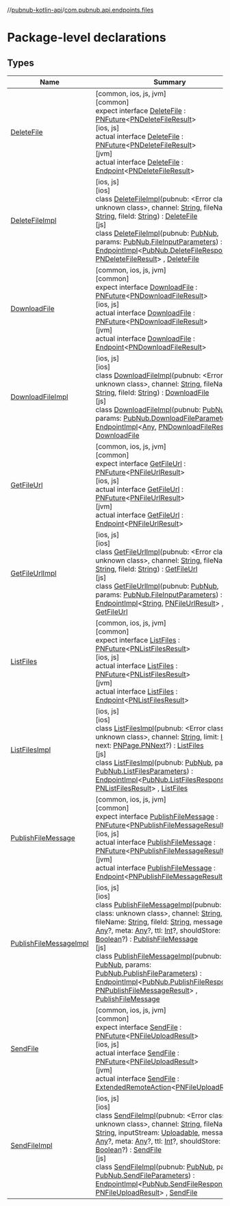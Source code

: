 //[pubnub-kotlin-api](../../index.md)/[com.pubnub.api.endpoints.files](index.md)

# Package-level declarations

## Types

| Name | Summary |
|---|---|
| [DeleteFile](-delete-file/index.md) | [common, ios, js, jvm]<br>[common]<br>expect interface [DeleteFile](-delete-file/index.md) : [PNFuture](../../../../pubnub-kotlin/pubnub-kotlin-core-api/pubnub-kotlin-core-api/com.pubnub.kmp/-p-n-future/index.md)&lt;[PNDeleteFileResult](../../../../pubnub-kotlin/pubnub-kotlin-core-api/pubnub-kotlin-core-api/com.pubnub.api.models.consumer.files/-p-n-delete-file-result/index.md)&gt; <br>[ios, js]<br>actual interface [DeleteFile](-delete-file/index.md) : [PNFuture](../../../../pubnub-kotlin/pubnub-kotlin-core-api/pubnub-kotlin-core-api/com.pubnub.kmp/-p-n-future/index.md)&lt;[PNDeleteFileResult](../../../../pubnub-kotlin/pubnub-kotlin-core-api/pubnub-kotlin-core-api/com.pubnub.api.models.consumer.files/-p-n-delete-file-result/index.md)&gt; <br>[jvm]<br>actual interface [DeleteFile](-delete-file/index.md) : [Endpoint](../../../../pubnub-kotlin/pubnub-kotlin-core-api/pubnub-kotlin-core-api/com.pubnub.api/-endpoint/index.md)&lt;[PNDeleteFileResult](../../../../pubnub-kotlin/pubnub-kotlin-core-api/pubnub-kotlin-core-api/com.pubnub.api.models.consumer.files/-p-n-delete-file-result/index.md)&gt; |
| [DeleteFileImpl](../../../../pubnub-kotlin/pubnub-kotlin-api/pubnub-kotlin-api/com.pubnub.api.endpoints.files/[js]-delete-file-impl/index.md) | [ios, js]<br>[ios]<br>class [DeleteFileImpl]([ios]-delete-file-impl/index.md)(pubnub: <!---  GfmCommand {"@class":"org.jetbrains.dokka.gfm.ResolveLinkGfmCommand","dri":{"packageName":"","classNames":"<Error class: unknown class>","callable":null,"target":{"@class":"org.jetbrains.dokka.links.PointingToDeclaration"},"extra":null}} --->&lt;Error class: unknown class&gt;<!--- --->, channel: [String](https://kotlinlang.org/api/latest/jvm/stdlib/kotlin/-string/index.html), fileName: [String](https://kotlinlang.org/api/latest/jvm/stdlib/kotlin/-string/index.html), fileId: [String](https://kotlinlang.org/api/latest/jvm/stdlib/kotlin/-string/index.html)) : [DeleteFile](-delete-file/index.md)<br>[js]<br>class [DeleteFileImpl]([js]-delete-file-impl/index.md)(pubnub: [PubNub](../[root]/-pub-nub/index.md), params: [PubNub.FileInputParameters](../[root]/-pub-nub/-file-input-parameters/index.md)) : [EndpointImpl](../com.pubnub.api/-endpoint-impl/index.md)&lt;[PubNub.DeleteFileResponse](../[root]/-pub-nub/-delete-file-response/index.md), [PNDeleteFileResult](../../../../pubnub-kotlin/pubnub-kotlin-core-api/pubnub-kotlin-core-api/com.pubnub.api.models.consumer.files/-p-n-delete-file-result/index.md)&gt; , [DeleteFile](-delete-file/index.md) |
| [DownloadFile](-download-file/index.md) | [common, ios, js, jvm]<br>[common]<br>expect interface [DownloadFile](-download-file/index.md) : [PNFuture](../../../../pubnub-kotlin/pubnub-kotlin-core-api/pubnub-kotlin-core-api/com.pubnub.kmp/-p-n-future/index.md)&lt;[PNDownloadFileResult](../../../../pubnub-kotlin/pubnub-kotlin-core-api/pubnub-kotlin-core-api/com.pubnub.api.models.consumer.files/-p-n-download-file-result/index.md)&gt; <br>[ios, js]<br>actual interface [DownloadFile](-download-file/index.md) : [PNFuture](../../../../pubnub-kotlin/pubnub-kotlin-core-api/pubnub-kotlin-core-api/com.pubnub.kmp/-p-n-future/index.md)&lt;[PNDownloadFileResult](../../../../pubnub-kotlin/pubnub-kotlin-core-api/pubnub-kotlin-core-api/com.pubnub.api.models.consumer.files/-p-n-download-file-result/index.md)&gt; <br>[jvm]<br>actual interface [DownloadFile](-download-file/index.md) : [Endpoint](../../../../pubnub-kotlin/pubnub-kotlin-core-api/pubnub-kotlin-core-api/com.pubnub.api/-endpoint/index.md)&lt;[PNDownloadFileResult](../../../../pubnub-kotlin/pubnub-kotlin-core-api/pubnub-kotlin-core-api/com.pubnub.api.models.consumer.files/-p-n-download-file-result/index.md)&gt; |
| [DownloadFileImpl](../../../../pubnub-kotlin/pubnub-kotlin-api/pubnub-kotlin-api/com.pubnub.api.endpoints.files/[js]-download-file-impl/index.md) | [ios, js]<br>[ios]<br>class [DownloadFileImpl]([ios]-download-file-impl/index.md)(pubnub: <!---  GfmCommand {"@class":"org.jetbrains.dokka.gfm.ResolveLinkGfmCommand","dri":{"packageName":"","classNames":"<Error class: unknown class>","callable":null,"target":{"@class":"org.jetbrains.dokka.links.PointingToDeclaration"},"extra":null}} --->&lt;Error class: unknown class&gt;<!--- --->, channel: [String](https://kotlinlang.org/api/latest/jvm/stdlib/kotlin/-string/index.html), fileName: [String](https://kotlinlang.org/api/latest/jvm/stdlib/kotlin/-string/index.html), fileId: [String](https://kotlinlang.org/api/latest/jvm/stdlib/kotlin/-string/index.html)) : [DownloadFile](-download-file/index.md)<br>[js]<br>class [DownloadFileImpl]([js]-download-file-impl/index.md)(pubnub: [PubNub](../[root]/-pub-nub/index.md), params: [PubNub.DownloadFileParameters](../[root]/-pub-nub/-download-file-parameters/index.md)) : [EndpointImpl](../com.pubnub.api/-endpoint-impl/index.md)&lt;[Any](https://kotlinlang.org/api/latest/jvm/stdlib/kotlin/-any/index.html), [PNDownloadFileResult](../../../../pubnub-kotlin/pubnub-kotlin-core-api/pubnub-kotlin-core-api/com.pubnub.api.models.consumer.files/-p-n-download-file-result/index.md)&gt; , [DownloadFile](-download-file/index.md) |
| [GetFileUrl](-get-file-url/index.md) | [common, ios, js, jvm]<br>[common]<br>expect interface [GetFileUrl](-get-file-url/index.md) : [PNFuture](../../../../pubnub-kotlin/pubnub-kotlin-core-api/pubnub-kotlin-core-api/com.pubnub.kmp/-p-n-future/index.md)&lt;[PNFileUrlResult](../../../../pubnub-kotlin/pubnub-kotlin-core-api/pubnub-kotlin-core-api/com.pubnub.api.models.consumer.files/-p-n-file-url-result/index.md)&gt; <br>[ios, js]<br>actual interface [GetFileUrl](-get-file-url/index.md) : [PNFuture](../../../../pubnub-kotlin/pubnub-kotlin-core-api/pubnub-kotlin-core-api/com.pubnub.kmp/-p-n-future/index.md)&lt;[PNFileUrlResult](../../../../pubnub-kotlin/pubnub-kotlin-core-api/pubnub-kotlin-core-api/com.pubnub.api.models.consumer.files/-p-n-file-url-result/index.md)&gt; <br>[jvm]<br>actual interface [GetFileUrl](-get-file-url/index.md) : [Endpoint](../../../../pubnub-kotlin/pubnub-kotlin-core-api/pubnub-kotlin-core-api/com.pubnub.api/-endpoint/index.md)&lt;[PNFileUrlResult](../../../../pubnub-kotlin/pubnub-kotlin-core-api/pubnub-kotlin-core-api/com.pubnub.api.models.consumer.files/-p-n-file-url-result/index.md)&gt; |
| [GetFileUrlImpl](../../../../pubnub-kotlin/pubnub-kotlin-api/pubnub-kotlin-api/com.pubnub.api.endpoints.files/[js]-get-file-url-impl/index.md) | [ios, js]<br>[ios]<br>class [GetFileUrlImpl]([ios]-get-file-url-impl/index.md)(pubnub: <!---  GfmCommand {"@class":"org.jetbrains.dokka.gfm.ResolveLinkGfmCommand","dri":{"packageName":"","classNames":"<Error class: unknown class>","callable":null,"target":{"@class":"org.jetbrains.dokka.links.PointingToDeclaration"},"extra":null}} --->&lt;Error class: unknown class&gt;<!--- --->, channel: [String](https://kotlinlang.org/api/latest/jvm/stdlib/kotlin/-string/index.html), fileName: [String](https://kotlinlang.org/api/latest/jvm/stdlib/kotlin/-string/index.html), fileId: [String](https://kotlinlang.org/api/latest/jvm/stdlib/kotlin/-string/index.html)) : [GetFileUrl](-get-file-url/index.md)<br>[js]<br>class [GetFileUrlImpl]([js]-get-file-url-impl/index.md)(pubnub: [PubNub](../[root]/-pub-nub/index.md), params: [PubNub.FileInputParameters](../[root]/-pub-nub/-file-input-parameters/index.md)) : [EndpointImpl](../com.pubnub.api/-endpoint-impl/index.md)&lt;[String](https://kotlinlang.org/api/latest/jvm/stdlib/kotlin/-string/index.html), [PNFileUrlResult](../../../../pubnub-kotlin/pubnub-kotlin-core-api/pubnub-kotlin-core-api/com.pubnub.api.models.consumer.files/-p-n-file-url-result/index.md)&gt; , [GetFileUrl](-get-file-url/index.md) |
| [ListFiles](-list-files/index.md) | [common, ios, js, jvm]<br>[common]<br>expect interface [ListFiles](-list-files/index.md) : [PNFuture](../../../../pubnub-kotlin/pubnub-kotlin-core-api/pubnub-kotlin-core-api/com.pubnub.kmp/-p-n-future/index.md)&lt;[PNListFilesResult](../../../../pubnub-kotlin/pubnub-kotlin-core-api/pubnub-kotlin-core-api/com.pubnub.api.models.consumer.files/-p-n-list-files-result/index.md)&gt; <br>[ios, js]<br>actual interface [ListFiles](-list-files/index.md) : [PNFuture](../../../../pubnub-kotlin/pubnub-kotlin-core-api/pubnub-kotlin-core-api/com.pubnub.kmp/-p-n-future/index.md)&lt;[PNListFilesResult](../../../../pubnub-kotlin/pubnub-kotlin-core-api/pubnub-kotlin-core-api/com.pubnub.api.models.consumer.files/-p-n-list-files-result/index.md)&gt; <br>[jvm]<br>actual interface [ListFiles](-list-files/index.md) : [Endpoint](../../../../pubnub-kotlin/pubnub-kotlin-core-api/pubnub-kotlin-core-api/com.pubnub.api/-endpoint/index.md)&lt;[PNListFilesResult](../../../../pubnub-kotlin/pubnub-kotlin-core-api/pubnub-kotlin-core-api/com.pubnub.api.models.consumer.files/-p-n-list-files-result/index.md)&gt; |
| [ListFilesImpl](../../../../pubnub-kotlin/pubnub-kotlin-api/pubnub-kotlin-api/com.pubnub.api.endpoints.files/[js]-list-files-impl/index.md) | [ios, js]<br>[ios]<br>class [ListFilesImpl]([ios]-list-files-impl/index.md)(pubnub: <!---  GfmCommand {"@class":"org.jetbrains.dokka.gfm.ResolveLinkGfmCommand","dri":{"packageName":"","classNames":"<Error class: unknown class>","callable":null,"target":{"@class":"org.jetbrains.dokka.links.PointingToDeclaration"},"extra":null}} --->&lt;Error class: unknown class&gt;<!--- --->, channel: [String](https://kotlinlang.org/api/latest/jvm/stdlib/kotlin/-string/index.html), limit: [Int](https://kotlinlang.org/api/latest/jvm/stdlib/kotlin/-int/index.html)?, next: [PNPage.PNNext](../../../../pubnub-kotlin/pubnub-kotlin-core-api/pubnub-kotlin-core-api/com.pubnub.api.models.consumer.objects/-p-n-page/-p-n-next/index.md)?) : [ListFiles](-list-files/index.md)<br>[js]<br>class [ListFilesImpl]([js]-list-files-impl/index.md)(pubnub: [PubNub](../[root]/-pub-nub/index.md), params: [PubNub.ListFilesParameters](../[root]/-pub-nub/-list-files-parameters/index.md)) : [EndpointImpl](../com.pubnub.api/-endpoint-impl/index.md)&lt;[PubNub.ListFilesResponse](../[root]/-pub-nub/-list-files-response/index.md), [PNListFilesResult](../../../../pubnub-kotlin/pubnub-kotlin-core-api/pubnub-kotlin-core-api/com.pubnub.api.models.consumer.files/-p-n-list-files-result/index.md)&gt; , [ListFiles](-list-files/index.md) |
| [PublishFileMessage](-publish-file-message/index.md) | [common, ios, js, jvm]<br>[common]<br>expect interface [PublishFileMessage](-publish-file-message/index.md) : [PNFuture](../../../../pubnub-kotlin/pubnub-kotlin-core-api/pubnub-kotlin-core-api/com.pubnub.kmp/-p-n-future/index.md)&lt;[PNPublishFileMessageResult](../../../../pubnub-kotlin/pubnub-kotlin-core-api/pubnub-kotlin-core-api/com.pubnub.api.models.consumer.files/-p-n-publish-file-message-result/index.md)&gt; <br>[ios, js]<br>actual interface [PublishFileMessage](-publish-file-message/index.md) : [PNFuture](../../../../pubnub-kotlin/pubnub-kotlin-core-api/pubnub-kotlin-core-api/com.pubnub.kmp/-p-n-future/index.md)&lt;[PNPublishFileMessageResult](../../../../pubnub-kotlin/pubnub-kotlin-core-api/pubnub-kotlin-core-api/com.pubnub.api.models.consumer.files/-p-n-publish-file-message-result/index.md)&gt; <br>[jvm]<br>actual interface [PublishFileMessage](-publish-file-message/index.md) : [Endpoint](../../../../pubnub-kotlin/pubnub-kotlin-core-api/pubnub-kotlin-core-api/com.pubnub.api/-endpoint/index.md)&lt;[PNPublishFileMessageResult](../../../../pubnub-kotlin/pubnub-kotlin-core-api/pubnub-kotlin-core-api/com.pubnub.api.models.consumer.files/-p-n-publish-file-message-result/index.md)&gt; |
| [PublishFileMessageImpl](../../../../pubnub-kotlin/pubnub-kotlin-api/pubnub-kotlin-api/com.pubnub.api.endpoints.files/[js]-publish-file-message-impl/index.md) | [ios, js]<br>[ios]<br>class [PublishFileMessageImpl]([ios]-publish-file-message-impl/index.md)(pubnub: <!---  GfmCommand {"@class":"org.jetbrains.dokka.gfm.ResolveLinkGfmCommand","dri":{"packageName":"","classNames":"<Error class: unknown class>","callable":null,"target":{"@class":"org.jetbrains.dokka.links.PointingToDeclaration"},"extra":null}} --->&lt;Error class: unknown class&gt;<!--- --->, channel: [String](https://kotlinlang.org/api/latest/jvm/stdlib/kotlin/-string/index.html), fileName: [String](https://kotlinlang.org/api/latest/jvm/stdlib/kotlin/-string/index.html), fileId: [String](https://kotlinlang.org/api/latest/jvm/stdlib/kotlin/-string/index.html), message: [Any](https://kotlinlang.org/api/latest/jvm/stdlib/kotlin/-any/index.html)?, meta: [Any](https://kotlinlang.org/api/latest/jvm/stdlib/kotlin/-any/index.html)?, ttl: [Int](https://kotlinlang.org/api/latest/jvm/stdlib/kotlin/-int/index.html)?, shouldStore: [Boolean](https://kotlinlang.org/api/latest/jvm/stdlib/kotlin/-boolean/index.html)?) : [PublishFileMessage](-publish-file-message/index.md)<br>[js]<br>class [PublishFileMessageImpl]([js]-publish-file-message-impl/index.md)(pubnub: [PubNub](../[root]/-pub-nub/index.md), params: [PubNub.PublishFileParameters](../[root]/-pub-nub/-publish-file-parameters/index.md)) : [EndpointImpl](../com.pubnub.api/-endpoint-impl/index.md)&lt;[PubNub.PublishFileResponse](../[root]/-pub-nub/-publish-file-response/index.md), [PNPublishFileMessageResult](../../../../pubnub-kotlin/pubnub-kotlin-core-api/pubnub-kotlin-core-api/com.pubnub.api.models.consumer.files/-p-n-publish-file-message-result/index.md)&gt; , [PublishFileMessage](-publish-file-message/index.md) |
| [SendFile](-send-file/index.md) | [common, ios, js, jvm]<br>[common]<br>expect interface [SendFile](-send-file/index.md) : [PNFuture](../../../../pubnub-kotlin/pubnub-kotlin-core-api/pubnub-kotlin-core-api/com.pubnub.kmp/-p-n-future/index.md)&lt;[PNFileUploadResult](../../../../pubnub-kotlin/pubnub-kotlin-core-api/pubnub-kotlin-core-api/com.pubnub.api.models.consumer.files/-p-n-file-upload-result/index.md)&gt; <br>[ios, js]<br>actual interface [SendFile](-send-file/index.md) : [PNFuture](../../../../pubnub-kotlin/pubnub-kotlin-core-api/pubnub-kotlin-core-api/com.pubnub.kmp/-p-n-future/index.md)&lt;[PNFileUploadResult](../../../../pubnub-kotlin/pubnub-kotlin-core-api/pubnub-kotlin-core-api/com.pubnub.api.models.consumer.files/-p-n-file-upload-result/index.md)&gt; <br>[jvm]<br>actual interface [SendFile](-send-file/index.md) : [ExtendedRemoteAction](../../../../pubnub-kotlin/pubnub-kotlin-core-api/pubnub-kotlin-core-api/com.pubnub.api.endpoints.remoteaction/-extended-remote-action/index.md)&lt;[PNFileUploadResult](../../../../pubnub-kotlin/pubnub-kotlin-core-api/pubnub-kotlin-core-api/com.pubnub.api.models.consumer.files/-p-n-file-upload-result/index.md)&gt; |
| [SendFileImpl](../../../../pubnub-kotlin/pubnub-kotlin-api/pubnub-kotlin-api/com.pubnub.api.endpoints.files/[js]-send-file-impl/index.md) | [ios, js]<br>[ios]<br>class [SendFileImpl]([ios]-send-file-impl/index.md)(pubnub: <!---  GfmCommand {"@class":"org.jetbrains.dokka.gfm.ResolveLinkGfmCommand","dri":{"packageName":"","classNames":"<Error class: unknown class>","callable":null,"target":{"@class":"org.jetbrains.dokka.links.PointingToDeclaration"},"extra":null}} --->&lt;Error class: unknown class&gt;<!--- --->, channel: [String](https://kotlinlang.org/api/latest/jvm/stdlib/kotlin/-string/index.html), fileName: [String](https://kotlinlang.org/api/latest/jvm/stdlib/kotlin/-string/index.html), inputStream: [Uploadable](../com.pubnub.kmp/-uploadable/index.md), message: [Any](https://kotlinlang.org/api/latest/jvm/stdlib/kotlin/-any/index.html)?, meta: [Any](https://kotlinlang.org/api/latest/jvm/stdlib/kotlin/-any/index.html)?, ttl: [Int](https://kotlinlang.org/api/latest/jvm/stdlib/kotlin/-int/index.html)?, shouldStore: [Boolean](https://kotlinlang.org/api/latest/jvm/stdlib/kotlin/-boolean/index.html)?) : [SendFile](-send-file/index.md)<br>[js]<br>class [SendFileImpl]([js]-send-file-impl/index.md)(pubnub: [PubNub](../[root]/-pub-nub/index.md), params: [PubNub.SendFileParameters](../[root]/-pub-nub/-send-file-parameters/index.md)) : [EndpointImpl](../com.pubnub.api/-endpoint-impl/index.md)&lt;[PubNub.SendFileResponse](../[root]/-pub-nub/-send-file-response/index.md), [PNFileUploadResult](../../../../pubnub-kotlin/pubnub-kotlin-core-api/pubnub-kotlin-core-api/com.pubnub.api.models.consumer.files/-p-n-file-upload-result/index.md)&gt; , [SendFile](-send-file/index.md) |
